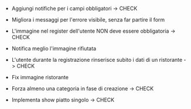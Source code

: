 - Aggiungi notifiche per i campi obbligatori -> CHECK

- Migliora i messaggi per l'errore visibile, senza far partire il form 

- L'immagine nel register dell'utente NON deve essere obbligatoria -> CHECK

- Notifica meglio l'immagine rifiutata

- L'utente durante la registrazione rinserisce subito i dati di un ristorante -> CHECK

- Fix immagine ristorante

- Forza almeno una categoria in fase di creazione -> CHECK

- Implementa show piatto singolo -> CHECK